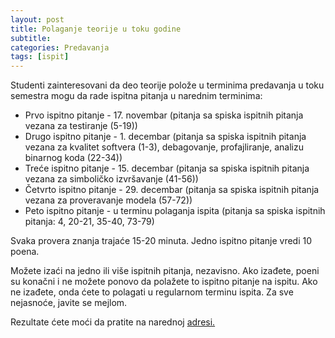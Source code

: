 ```yaml
---
layout: post
title: Polaganje teorije u toku godine
subtitle: 
categories: Predavanja
tags: [ispit]
---
```


Studenti zainteresovani da deo teorije polože u terminima predavanja u toku semestra mogu da rade ispitna pitanja u narednim terminima:
- Prvo ispitno pitanje - 17. novembar (pitanja sa spiska ispitnih pitanja vezana za testiranje (5-19))
- Drugo ispitno pitanje - 1. decembar (pitanja sa spiska ispitnih pitanja vezana za kvalitet softvera (1-3), debagovanje, profajliranje, analizu binarnog koda (22-34))
- Treće ispitno pitanje - 15. decembar (pitanja sa spiska ispitnih pitanja vezana za simboličko izvršavanje (41-56))
- Četvrto ispitno pitanje - 29. decembar (pitanja sa spiska ispitnih pitanja vezana za proveravanje modela (57-72))
- Peto ispitno pitanje - u terminu polaganja ispita (pitanja sa spiska ispitnih pitanja: 4, 20-21, 35-40, 73-79)

Svaka provera znanja trajaće 15-20 minuta. Jedno ispitno pitanje vredi 10 poena. 

Možete izaći na jedno ili više ispitnih pitanja, nezavisno. Ako izađete, poeni su konačni i ne možete ponovo da polažete to ispitno pitanje na ispitu. Ako ne izađete, onda ćete to polagati u regularnom terminu ispita. Za sve nejasnoće, javite se mejlom. 

Rezultate ćete moći da pratite na narednoj [adresi.](http://www.verifikacijasoftvera.matf.bg.ac.rs//vs/rezultati/VerifikacijaSoftvera2022.xlsx)




